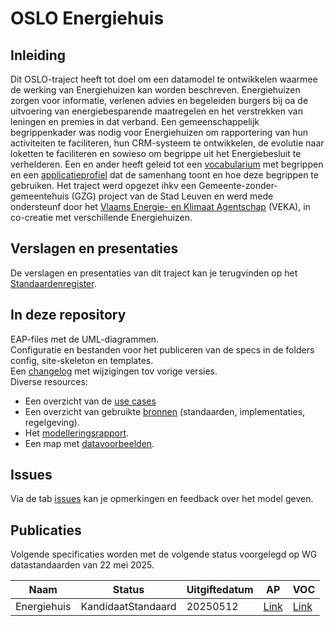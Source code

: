 # OSLO Energiehuis

## Inleiding

Dit OSLO-traject heeft tot doel om een datamodel te ontwikkelen waarmee de werking van Energiehuizen kan worden beschreven. Energiehuizen zorgen voor informatie, verlenen advies en begeleiden burgers bij oa de uitvoering van energiebesparende maatregelen en het verstrekken van leningen en premies in dat verband. Een gemeenschappelijk begrippenkader was nodig voor Energiehuizen om rapportering van hun activiteiten te faciliteren, hun CRM-systeem te ontwikkelen, de evolutie naar loketten te faciliteren en sowieso om begrippe uit het Energiebesluit te verhelderen.
Een en ander heeft geleid tot een [vocabularium](https://data.vlaanderen.be/ns/energiehuis/) met begrippen en een [applicatieprofiel](https://data.vlaanderen.be/doc/applicatieprofiel/energiehuis/) dat de samenhang toont en hoe deze begrippen te gebruiken.
Het traject werd opgezet ihkv een Gemeente-zonder-gemeentehuis (GZG) project van de Stad Leuven en werd mede ondersteunf door het [Vlaams Energie- en Klimaat Agentschap](https://www.vlaanderen.be/veka) (VEKA), in co-creatie met verschillende Energiehuizen. 

## Verslagen en presentaties

De verslagen en presentaties van dit traject kan je terugvinden op het [Standaardenregister](https://data.vlaanderen.be/standaarden).

## In deze repository

EAP-files met de UML-diagrammen.\
Configuratie en bestanden voor het publiceren van de specs in de folders config, site-skeleton en templates.\
Een [changelog]() met wijzigingen tov vorige versies.\
Diverse resources:
- Een overzicht van de [use cases](https://github.com/Informatievlaanderen/OSLOthema-energiehuis/blob/main/usecases.md)
- Een overzicht van gebruikte [bronnen]() (standaarden, implementaties, regelgeving).
- Het [modelleringsrapport](https://github.com/Informatievlaanderen/OSLOthema-energiehuis/blob/main/resources/ModelleerrapportEnergiehuis.pdf).
- Een map met [datavoorbeelden](https://github.com/Informatievlaanderen/OSLOthema-energiehuis/tree/main/datavoorbeelden).

## Issues

Via de tab [issues](https://github.com/Informatievlaanderen/OSLOthema-energiehuis/issues) kan je opmerkingen en feedback over het model geven.

## Publicaties

Volgende specificaties worden met de volgende status voorgelegd op WG datastandaarden van 22 mei 2025.

| Naam|Status|Uitgiftedatum|AP|VOC|
| --- |--- |---|---|---|
|Energiehuis|KandidaatStandaard|20250512|[Link](https://data.vlaanderen.be/doc/applicatieprofiel/energiehuis/)|[Link](https://data.vlaanderen.be/ns/energiehuis/)|
